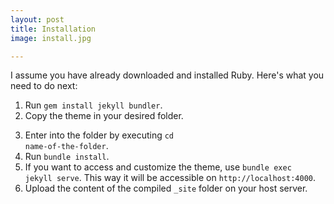 ```yaml
---
layout: post
title: Installation
image: install.jpg

---
```

I assume you have already downloaded and installed Ruby. Here's what you need to do next:

1. Run <code>gem install jekyll bundler</code>.
2. Copy the theme in your desired folder.
<!--more-->
3. Enter into the folder by executing <code>cd name-of-the-folder</code>.
4. Run <code>bundle install</code>.
5. If you want to access and customize the theme, use <code>bundle exec jekyll serve</code>. This way it will be accessible on <code>http://localhost:4000</code>.
6. Upload the content of the compiled <code>_site</code> folder on your host server.